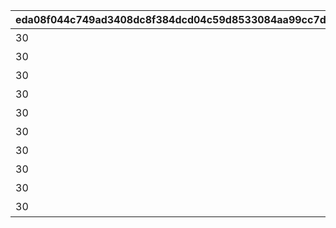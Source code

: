 |eda08f044c749ad3408dc8f384dcd04c59d8533084aa99cc7d512fca9960dafd|fd0c766ee65c0ac1a517081553c39bfb5e8d13e295f6d57ad03b013ea63a2626|e875509f7dfaa3a707c7f3b57c7a1ed2e81ed2e323a4a02eaa22c491368f024c|cd044298a2d304f93a3d551c7b2946cabb7f8844e4a4c3089c7ab2413caf3466|8a248c1c4fb03d06a7c09c39af3444670047c49d31a19574f7c1e10ccce71a25|82bfc86f98caf49d67d8af45b3124b4f3640cd93eb8191439e952374d6f6e7e2|d0633da3708d4c68bf15cfe41c6bb7b9962d076675dd1bb04f19d6fa7c0c23c2|2e16fe9a605fdd8523aaa45576f78438377628ab8aab311e7c425e88e8a26a32|
| --- | --- | --- | --- | --- | --- | --- | --- |
|30|10150|5150061|8|0|91002|1015001|ネビアの悪戯道|
|30|10150|5150062|8|0|91002|1015001|あいず・おん・ゆ～|
|30|10150|5150063|8|0|91002|1015001|基本に忠実に|
|30|10150|5150064|8|0|91002|1015001|デンジャラスなあの人|
|30|10150|5150065|8|0|91002|1015001|強制変身|
|30|10150|5150066|8|0|91002|1015001|アーマーパージ|
|30|10150|5150067|8|0|91002|1015001|お姉ちゃんに相談♪|
|30|10150|5150068|8|0|91002|1015001|ラーゴは見ていた|
|30|10150|5150069|8|0|91002|1015001|ゼロ距離の触れ合い|
|30|10150|5150070|8|0|91002|1015001|答えは同じ|